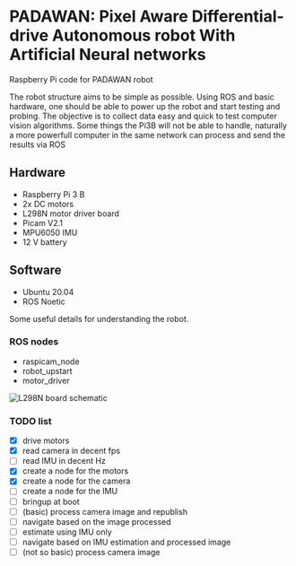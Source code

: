# PADAWAN: Pixel Aware Differential-drive Autonomous robot With Artificial Neural networks

Raspberry Pi code for PADAWAN robot

The robot structure aims to be simple as possible. Using ROS and basic hardware, one should be able to power up the robot and start testing and probing. The objective is to collect data easy and quick to test computer vision algorithms. Some things the Pi3B will not be able to handle, naturally a more powerfull computer in the same network can process and send the results via ROS

## Hardware
 - Raspberry Pi 3 B
 - 2x DC motors
 - L298N motor driver board
 - Picam V2.1
 - MPU6050 IMU
 - 12 V battery
## Software
 - Ubuntu 20.04
 - ROS Noetic

Some useful details for understanding the robot.

### ROS nodes
- raspicam_node
- robot_upstart
- motor_driver

![L298N board schematic](https://newscrewdriver.files.wordpress.com/2021/01/l298n-module-schematic-16x9-1.jpg?w=772)

### TODO list
- [X] drive motors
- [X] read camera in decent fps
- [ ] read IMU in decent Hz
- [X] create a node for the motors
- [X] create a node for the camera
- [ ] create a node for the IMU
- [ ] bringup at boot
- [ ] (basic) process camera image and republish
- [ ] navigate based on the image processed
- [ ] estimate using IMU only
- [ ] navigate based on IMU estimation and processed image
- [ ] (not so basic) process camera image
